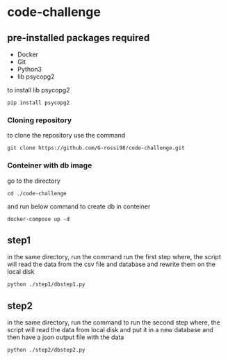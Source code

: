 # code-challenge

## pre-installed packages required
- Docker
- Git
- Python3
- lib psycopg2

to install lib psycopg2
```
pip install psycopg2 
```

### Cloning repository

to clone the repository use the command
```
git clone https://github.com/G-rossi98/code-challenge.git
```
### Conteiner with db image 
go to the directory
```
cd ./code-challenge
```
and run below command to create db in conteiner 
```
docker-compose up -d
```

## step1

in the same directory, run the command run the first step where, the script will read the data from the csv file and database and rewrite them on the local disk

```
python ./step1/dbstep1.py
```

## step2

in the same directory, run the command to run the second step where, the script will read the data from local disk and put it in a new database and then have a json output file with the data

```
python ./step2/dbstep2.py
```
